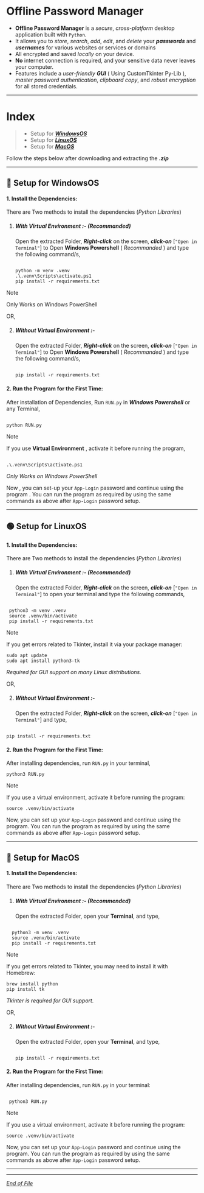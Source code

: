 # Offline Password Manager

- **Offline Password Manager** is a _secure_, _cross-platform_ desktop application built with `Python`. 
- It allows you to _store_, _search_, _add_, _edit_, and _delete_ your **_passwords_** and **_usernames_** for various websites or services or domains
- All encrypted and saved _locally_ on your device.
- **No** internet connection is required, and your sensitive data never leaves your computer.
- Features include a _user-friendly_ **_GUI_** ( Using CustomTkinter Py-Lib ), _master password authentication_, _clipboard copy_, and _robust encryption_ for all stored credentials.

  
---


# Index

>- Setup for [**_WindowsOS_**](#-setup-for-windowsos)
>- Setup for [**_LinuxOS_**](#-setup-for-linuxos)
>- Setup for [**_MacOS_**](#-setup-for-macos)

Follow the steps below after downloading and extracting the **_.zip_**


---


## 🔵 Setup for WindowsOS

#### 1. Install the Dependencies:

  There are Two methods to install the dependencies (_Python Libraries_)

  1. ##### With Virtual Environment :- (_Recommanded_)
      Open the extracted Folder, **_Right-click_** on the screen, **_click-on_** [`"Open in Terminal"`] to  Open  **Windows Powershell** ( _Recommanded_ )  and type the following command/s,
      
      ```
      
      python -m venv .venv
      .\.venv\Scripts\activate.ps1
      pip install -r requirements.txt
      
      ```
      
  > [!NOTE]
  > Only Works on Windows PowerShell
      
OR,

  2. ##### Without Virtual Environment :-
      Open the extracted Folder, **_Right-click_** on the screen, **_click-on_** [`"Open in Terminal"`] to  Open  **Windows Powershell** ( _Recommanded_ )  and type the following command/s,

     ```

     pip install -r requirements.txt

     ```
     
#### 2. Run the Program for the First Time:

  After installation of Dependencies, Run `RUN.py` in **_Windows Powershell_** or any Terminal, 

  ```

  python RUN.py

  ```

  > [!NOTE]
  > If you use **Virtual Environment** , activate it before running the program,
  > ```
  >
  >.\.venv\Scripts\activate.ps1
  >
  >```
  > _Only Works on Windows PowerShell_

  Now , you can set-up your `App-Login` password and continue using the program .
  You can run the program as required by using the same commands as above after `App-Login` password setup.
     
---

## 🟢 Setup for LinuxOS

#### 1. Install the Dependencies:

  There are Two methods to install the dependencies (_Python Libraries_)

   1. ##### With Virtual Environment :- (_Recommended_)

         Open the extracted Folder, **_Right-click_** on the screen, **_click-on_** [`"Open in Terminal"`] to open your terminal and type the following commands,

   ```

    python3 -m venv .venv
    source .venv/bin/activate
    pip install -r requirements.txt
   
   ```

   
> [!NOTE]
> If you get errors related to Tkinter, install it via your package manager:
> ```
> sudo apt update
> sudo apt install python3-tk
> ```
> _Required for GUI support on many Linux distributions._

  OR,

  2. ##### Without Virtual Environment :-
     
      Open the extracted Folder, **_Right-click_** on the screen, **_click-on_** [`"Open in Terminal"`] and type,

 ```

pip install -r requirements.txt

```

  
  #### 2. Run the Program for the First Time:

  After installing dependencies, run `RUN.py` in your terminal,

  ```
python3 RUN.py

```


> [!NOTE]
> If you use a virtual environment, activate it before running the program:
>
> ```
> source .venv/bin/activate
> ```

Now, you can set up your `App-Login` password and continue using the program.
You can run the program as required by using the same commands as above after `App-Login` password setup.

---

## 🍎 Setup for MacOS

#### 1. Install the Dependencies:

There are Two methods to install the dependencies (_Python Libraries_)

  1. ##### With Virtual Environment :- (_Recommended_)
      Open the extracted Folder, open your **Terminal**, and type,

```

  python3 -m venv .venv
  source .venv/bin/activate
  pip install -r requirements.txt

```


> [!NOTE]
> If you get errors related to Tkinter, you may need to install it with Homebrew:
> ```
> brew install python
> pip install tk
> ```
> _Tkinter is required for GUI support._

  OR,

  2. ##### Without Virtual Environment :-
      Open the extracted Folder, open your **Terminal**, and type,
     ```
     
     pip install -r requirements.txt
     
     ```

     
#### 2. Run the Program for the First Time:

After installing dependencies, run `RUN.py` in your terminal:

   ```

    python3 RUN.py

  ```

> [!NOTE]
> If you use a virtual environment, activate it before running the program:
>
> ```
> source .venv/bin/activate
> ```

Now, you can set up your `App-Login` password and continue using the program.
You can run the program as required by using the same commands as above after `App-Login` password setup.


---
---
<ins> _End of File_  </ins>
